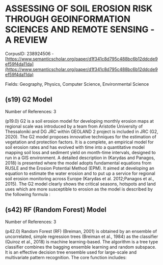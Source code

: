 # ASSESSING OF SOIL EROSION RISK THROUGH GEOINFORMATION SCIENCES AND REMOTE SENSING -A REVIEW

CorpusID: 238924506 - [https://www.semanticscholar.org/paper/d1f341c8d795c488bc6b12ddcde9ef59f4da11da](https://www.semanticscholar.org/paper/d1f341c8d795c488bc6b12ddcde9ef59f4da11da)

Fields: Geography, Physics, Computer Science, Environmental Science

## (s19) G2 Model
Number of References: 3

(p19.0) G2 is a soil erosion model for developing monthly erosion maps at regional scale was introduced by a team from Aristotle University of Thessaloniki and DG JRC within GEOLAND 2 project is included in JRC (G2, 2020). The G2 model proposes innovative techniques for the estimation of vegetation and protection factors. It is a complete, an empirical model for soil erosion rates and has evolved with time into a quantitative model mapping soil loss and sediment yield on month-time intervals, designed to run in a GIS environment. A detailed description in (Karydas and Panagos, 2018) is presented where the model adopts fundamental equations from RUSLE and the Erosion Potential Method (EPM). It aimed at developing an equation to estimate the water erosion and to put up a service for regional soil erosion monitoring across Europe (Karydas et al. 2012;Panagos et al., 2015). The G2 model clearly shows the critical seasons, hotspots and land uses which are more susceptible to erosion as the model is described by the following formula :
## (s42) RF (Random Forest) Model
Number of References: 3

(p42.0) Random Forest (RF) (Breiman, 2001) is obtained by an ensemble of uncorrelated, simple regression trees (Breiman et al., 1984) as the classifier (Quiroz et al., 2018) is machine learning-based. The algorithm is a tree type classifier combines the bagging ensemble learning and random subspace. It is an effective decision tree ensemble used for large-scale and multivariate pattern recognition. The core function includes:
